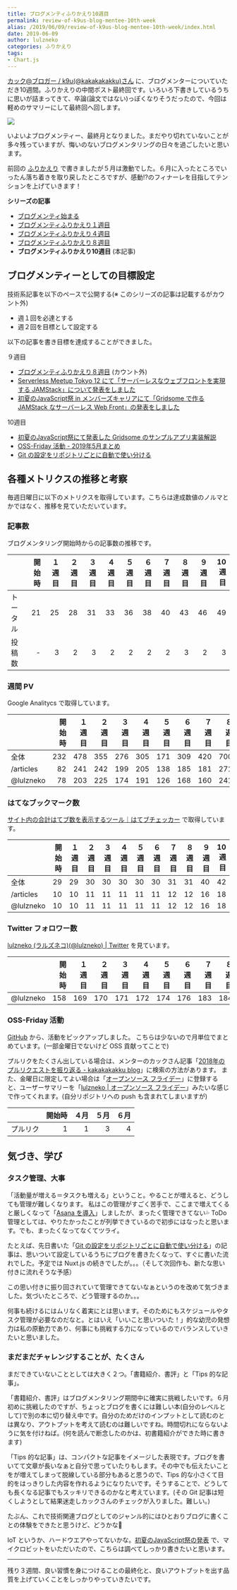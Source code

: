 ```yaml
---
title: ブログメンティふりかえり10週目
permalink: review-of-k9us-blog-mentee-10th-week
alias: /2019/06/09/review-of-k9us-blog-mentee-10th-week/index.html
date: 2019-06-09
author: lulzneko
categories: ふりかえり
tags:
- Chart.js
---
```


[カック@ブロガー / k9u(@kakakakakku)さん](https://twitter.com/kakakakakku) に、ブログメンターについていただき10週間。ふりかえりの中間ポスト最終回です。いろいろ下書きしているうちに思いが詰まってきて、卒論(論文ではない)っぽくなりそうだったので、今回は軽めのサマリーにして最終回へ回します。

![](/articles/assets/lulzneko/seminar/blog-mentor/mentor.jpg)
<script src="https://cdn.jsdelivr.net/npm/chart.js@2.8.0/dist/Chart.min.js"></script>


いよいよブログメンティー、最終月となりました。まだやり切れていないことが多々残っていますが、悔いのないブログメンタリングの日々を過ごしたいと思います。

前回の [ふりかえり]((/articles/2019/04/28/review-of-k9us-blog-mentee-8th-week/)) で書きましたが５月は激動でした。６月に入ったところでいったん落ち着きを取り戻したところですが、感動!?のフィナーレを目指してテンションを上げていきます！

**シリーズの記事**
- [ブログメンティ始まる](/articles/2019/04/01/k9us-blog-mentoring-to-lulzneko/)
- [ブログメンティふりかえり１週目](/articles/2019/04/09/review-of-k9us-blog-mentee-first-week/)
- [ブログメンティふりかえり４週目](/articles/2019/04/28/review-of-k9us-blog-mentee-4th-week/)
- [ブログメンティふりかえり８週目](/articles/2019/05/26/review-of-k9us-blog-mentee-8th-week/)
- **ブログメンティふりかえり10週目** (本記事)


## ブログメンティーとしての目標設定
技術系記事を以下のペースで公開する(※ このシリーズの記事は記載するがカウント外)
- 週１回を必達とする
- 週２回を目標として設定する

以下の記事を書き目標を達成することができました。

９週目
- [ブログメンティふりかえり８週目](/articles/2019/05/26/review-of-k9us-blog-mentee-8th-week/) (カウント外)
- [Serverless Meetup Tokyo 12 にて「サーバーレスなウェブフロントを実現する JAMStack」について発表をしました](/articles/2019/05/27/made-presentation-about-jamstack-at-serverless-meetup-tokyo-12/)
- [初夏のJavaScript祭 in メンバーズキャリアにて「Gridsome で作る JAMStack なサーバーレス Web Front」の発表をしました](/articles/2019/06/01/made-presentation-about-jamstack-with-gridsome-at-javascript-matsuri/)

10週目
- [初夏のJavaScript祭にて発表した Gridsome のサンプルアプリ実装解説](/articles/2019/06/03/demo-app-implementation-commentary-presented-at-javascript-matsuri/)
- [OSS-Friday 活動 - 2019年5月まとめ](/articles/2019/06/05/summary-of-oss-friday-activities-in-2019-05/)
- [Git の設定をリポジトリごとに自動で使い分ける](/articles/2019/06/08/automatically-swich-git-configuration-for-each-repository/)


## 各種メトリクスの推移と考察
毎週日曜日に以下のメトリクスを取得しています。こちらは達成数値のノルマとかではなく、推移を見ていただいています。

### 記事数
ブログメンタリング開始時からの記事数の推移です。
<canvas id="post" width="400" height="100"></canvas>
<script>
new Chart(document.getElementById('post').getContext('2d'), {
  type: 'line',
  data: {
    labels: [ '開始時', '１週目', '２週目', '３週目', '４週目', '５週目', '６週目', '７週目', '８週目', '９週目', '10週目' ],
    datasets: [
      { label: 'トータル', data: [ 21, 25, 28, 31, 33, 36, 38, 40, 43, 46, 49 ], backgroundColor: [ 'rgba(200, 200, 200, .1)' ]},
      { label: '投稿数',   data: [  0,  3,  2,  3,  2,  2,  2,  2,  3,  2,  3 ], backgroundColor: [ 'rgba(255,   0,   0, .2)' ]}
    ]
  }
});
</script>

|           | 開始時 | １週目 | ２週目 | ３週目 | ４週目 | ５週目 | ６週目 | ７週目 | ８週目 | ９週目 | 10週目 |
|:----------|-------:|-------:|-------:|-------:|-------:|-------:|-------:|-------:|-------:|-------:|-------:|
| トータル  |     21 |     25 |     28 |     31 |     33 |     36 |     38 |     40 |     43 |     46 |     49 |
| 投稿数    |      - |      3 |      2 |      3 |      2 |      2 |      2 |      2 |      3 |      2 |      3 |


### 週間 PV
Google Analitycs で取得しています。
<canvas id="pv" width="400" height="100"></canvas>
<script>
new Chart(document.getElementById('pv').getContext('2d'), {
  type: 'line',
  data: {
    labels: [ '開始時', '１週目', '２週目', '３週目', '４週目', '５週目', '６週目', '７週目', '８週目', '９週目', '10週目' ],
    datasets: [
      { label: '全体',      data: [ 232, 478, 355, 276, 305, 171, 309, 420, 700, 1772, 958 ], backgroundColor: [ 'rgba(200, 200, 200, 0.1)' ]},
      { label: '/articles', data: [  82, 241, 242, 199, 205, 138, 185, 181, 271,  785, 439 ], backgroundColor: [ 'rgba(255, 100, 100, 0.2)' ]},
      { label: '@lulzneko', data: [  78, 203, 225, 174, 191, 126, 168, 160, 241,  660, 397 ], backgroundColor: [ 'rgba(255,   0,   0, 0.2)' ]}
    ]
  }
});
</script>

|           | 開始時 | １週目 | ２週目 | ３週目 | ４週目 | ５週目 | ６週目 | ７週目 | ８週目 | ９週目 | 10週目 |
|:----------|-------:|-------:|-------:|-------:|-------:|-------:|-------:|-------:|-------:|-------:|-------:|
| 全体      |    232 |    478 |    355 |    276 |    305 |    171 |    309 |    420 |    700 |  1,772 |    958 |
| /articles |     82 |    241 |    242 |    199 |    205 |    138 |    185 |    181 |    271 |    785 |    439 |
| @lulzneko |     78 |    203 |    225 |    174 |    191 |    126 |    168 |    160 |    241 |    660 |    397 |


### はてなブックマーク数
[サイト内の合計はてブ数を表示するツール｜はてブチェッカー](https://hatebu-checker.net/url/) で取得しています。
<canvas id="hatena" width="400" height="100"></canvas>
<script>
new Chart(document.getElementById('hatena').getContext('2d'), {
  type: 'line',
  data: {
    labels: [ '開始時', '１週目', '２週目', '３週目', '４週目', '５週目', '６週目', '７週目', '８週目', '９週目', '10週目' ],
    datasets: [
      { label: '全体',      data: [ 29, 29, 30, 30, 30, 30, 30, 31, 31, 40, 42 ], backgroundColor: [ 'rgba(200, 200, 200, 0.1)' ]},
      { label: '/articles', data: [ 10, 10, 11, 11, 11, 11, 11, 12, 12, 16, 18 ], backgroundColor: [ 'rgba(255, 100, 100, 0.2)' ]},
      { label: '@lulzneko', data: [ 10, 10, 11, 11, 11, 11, 11, 12, 12, 16, 18 ], backgroundColor: [ 'rgba(255,   0,   0, 0.2)' ]}
    ]
  }
});
</script>

|           | 開始時 | １週目 | ２週目 | ３週目 | ４週目 | ５週目 | ６週目 | ７週目 | ８週目 | ９週目 | 10週目 |
|:----------|-------:|-------:|-------:|-------:|-------:|-------:|-------:|-------:|-------:|-------:|-------:|
| 全体      |     29 |     29 |     30 |     30 |     30 |     30 |     30 |     31 |     31 |     40 |     42 |
| /articles |     10 |     10 |     11 |     11 |     11 |     11 |     11 |     12 |     12 |     16 |     18 |
| @lulzneko |     10 |     10 |     11 |     11 |     11 |     11 |     11 |     12 |     12 |     16 |     18 |


### Twitter フォロワー数
[lulzneko (ラルズネコ)(@lulzneko) | Twitter](https://twitter.com/lulzneko) を見ています。

<canvas id="twitter" width="400" height="100"></canvas>
<script>
new Chart(document.getElementById('twitter').getContext('2d'), {
  type: 'line',
  data: {
    labels: [ '開始時', '１週目', '２週目', '３週目', '４週目', '５週目', '６週目', '７週目', '８週目', '９週目', '10週目' ],
    datasets: [
      { label: '@lulzneko', data: [ 158, 169, 170, 171, 172, 174, 176, 183, 184, 199, 206 ], backgroundColor: [ 'rgba(0, 0, 0, 0)' ], borderColor: [ 'rgba(170,   0,   0, 0.2)' ] }
    ]
  }
});
</script>

|           | 開始時 | １週目 | ２週目 | ３週目 | ４週目 | ５週目 | ６週目 | ７週目 | ８週目 | ９週目 | 10週目 |
|:----------|-------:|-------:|-------:|-------:|-------:|-------:|-------:|-------:|-------:|-------:|-------:|
| @lulzneko |    158 |    169 |    170 |    171 |    172 |    174 |    176 |    183 |    184 |    199 |    206 |


### OSS-Friday 活動
[GitHub](https://github.com/) から、活動をピックアップしました。
こちらは少ないので月単位でまとめています。(一部金曜日でないけど OSS 貢献ってことで)

プルリクをたくさん出している場合は、メンターのカックさん記事「[2018年のプルリクエストを振り返る - kakakakakku blog](https://kakakakakku.hatenablog.com/entry/2018/12/16/091448)」に検索の方法があります。
また、金曜日に限定してよい場合は「[オープンソース フライデー](https://opensourcefriday.com/)」に登録すると、ユーザーサマリーを「[lulzneko | オープンソース フライデー](https://opensourcefriday.com/users/lulzneko)」みたいな感じで作ってくれます。(自分リポジトリへの push も含まれてしまいますが)

<canvas id="oss" width="400" height="100"></canvas>
<script>
new Chart(document.getElementById('oss').getContext('2d'), {
  type: 'line',
  data: {
    labels: [ '開始時', '４月', '５月', '６月' ],
    datasets: [
      { label: 'プルリク', data: [ 1, 1, 3, 4 ], backgroundColor: [ 'rgba(0, 0, 0, 0)' ], borderColor: [ 'rgba(170,   0,   0, 0.2)' ] }
    ]
  }
});
</script>

|          | 開始時 | ４月 | ５月 | ６月 |
|:---------|-------:|-----:|-----:|-----:|
| プルリク |      1 |    1 |    3 |    4 |


## 気づき、学び

### タスク管理、大事
「活動量が増える＝タスクも増える」ということ。やることが増えると、どうしても管理が難しくなります。
私はこの管理がすごく苦手で、ここまで増えてくると厳しくなって「[Asana を導入](https://riotz.works/articles/2019/04/27/manage-personal-tasks-with-asana/)」しましたが、まったく管理できてない💦
ToDo 管理としては、やりたかったことが列挙できているので初歩にはなったと思います。でも、まったくなってなくてツライ。

たとえば、先日書いた「[Git の設定をリポジトリごとに自動で使い分ける](https://riotz.works/articles/2019/06/08/automatically-swich-git-configuration-for-each-repository/)」の記事は、思いついて設定しているうちにブログを書きたくなって、すぐに書いた流れでした。予定では Nuxt.js の続きでしたが。。。（そして次回作も、新たな思い付きに流れそうな予感）

この思い付きに振り回されていて管理できてないなぁというのを改めて気づきました。気づいたところで、どう管理するのか。。。

何事も続けるにはムリなく着実にとは思います。そのためにもスケジュールやタスク管理が必要なのだなと。とはいえ「いいこと思いついた！」的な幼児の発想力は私の原動力であり、何事にも挑戦する力になっているのでバランスしていきたいと思いました。


### まだまだチャレンジすることが、たくさん
まだできていないこととしては大きく２つ。「書籍紹介、書評」と「Tips 的な記事」。

「書籍紹介、書評」はブログメンタリング期間中に確実に挑戦したいです。６月初めに挑戦したのですが、ちょっとブログを書くには難しい本(自分のレベルとして)で別の本に切り替え中です。自分のためだけのインプットとして読むのとは異なり、アウトプットを考えて読むのは難しいですね。時間切れにならないように気を付けねば。(何を読んで断念したのかは、初書籍紹介ができた時に書きます)

「Tips 的な記事」は、コンパクトな記事をイメージした表現です。ブログを書いてて文章が長いなぁと自分で思っていたりもします。その中でも伝えたいことをが増えてしまって脱線している部分もあると思うので、Tips 的な小さくて目的をはっきりした内容を作れるようになりたいです。そうすることで、どうしても長くなる記事でもスッキリできるのかなと考えています。(その Git 記事は短くしようとして結果迷走しカックさんのチェックが入りました。難しい。)

たぶん、これで技術関連ブログとしてのジャンル的にはひとおりブログに書くことの体験をできたと思うけど、どうかな🤔

IoT というか、ハードウエアやってないかな。[初夏のJavaScript祭の発表](https://riotz.works/articles/2019/06/01/made-presentation-about-jamstack-with-gridsome-at-javascript-matsuri/) で、マイクロビットをいただいたので、こちらは調べてしっかり書きたいと思います。



----

残り３週間、良い習慣を身につけることの最終化と、良いアウトプットを出す品質を上げていくことをしっかりやっていきたいです。
